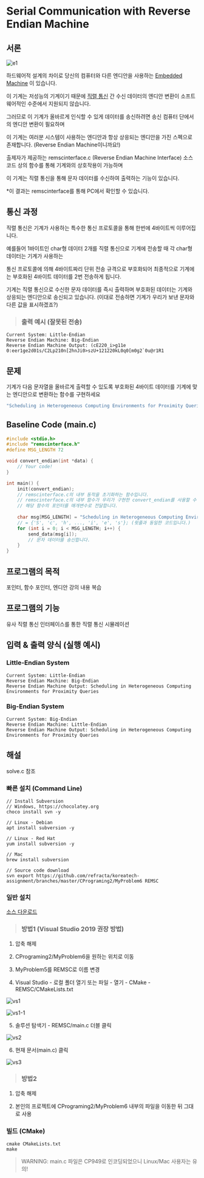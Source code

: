 # Serial Communication with Reverse Endian Machine

## 서론

![e1](./capture/e1.png)

하드웨어적 설계의 차이로 당신의 컴퓨터와 다른 엔디안을 사용하는 [Embedded Machine](https://ko.wikipedia.org/wiki/%EC%9E%84%EB%B2%A0%EB%94%94%EB%93%9C_%EC%8B%9C%EC%8A%A4%ED%85%9C) 이 있습니다.

이 기계는 저성능의 기계이기 때문에 [직렬 통신](https://ko.wikipedia.org/wiki/%EC%A7%81%EB%A0%AC_%ED%86%B5%EC%8B%A0) 간 수신 데이터의 엔디안 변환이 소프트웨어적인 수준에서 지원되지 않습니다.

그러므로 이 기계가 올바르게 인식할 수 있게 데이터를 송신하려면 송신 컴퓨터 단에서의 엔디안 변환이 필요하며

이 기계는 여러분 시스템이 사용하는 엔디안과 항상 상응되는 엔디안을 가진 스펙으로 존재합니다. (Reverse Endian Machine이니까요!)

출제자가 제공하는 remscinterface.c (Reverse Endian Machine Interface) 소스 코드 상의 함수를 통해 기계와의 상호작용이 가능하며 

이 기계는 직렬 통신을 통해 문자 데이터를 수신하여 출력하는 기능이 있습니다.

*이 결과는 remscinterface를 통해 PC에서 확인할 수 있습니다.


## 통신 과정

직렬 통신은 기계가 사용하는 특수한 통신 프로토콜을 통해 한번에 4바이트씩 이루어집니다.

예를들어 1바이트인 char형 데이터 2개를 직렬 통신으로 기계에 전송할 때 각 char형 데이터는 기계가 사용하는 

통신 프로토콜에 의해 4바이트짜리 단위 전송 규격으로 부호화되어 최종적으로 기계에는 부호화된 4바이트 데이터를 2번 전송하게 됩니다.

기계는 직렬 통신으로 수신한 문자 데이터를 즉시 출력하며 부호화된 데이터는 기계와 상응되는 엔디안으로 송신되고 있습니다. (이대로 전송하면 기계가 우리가 보낸 문자와 다른 값을 표시하겠죠?)

> ### 출력 예시 (잘못된 전송)
```
Current System: Little-Endian
Reverse Endian Machine: Big-Endian
Reverse Endian Machine Output: (cE220_i>g11e 0:eer1ge2d01s/C2Lp210n[2hnJi0>szU+121220kL0q0[m0g2`0u@r1R1
```

## 문제
기계가 다음 문자열을 올바르게 출력할 수 있도록 부호화된 4바이트 데이터를 기계에 맞는 엔디안으로 변환하는 함수를 구현하세요

```C
"Scheduling in Heterogeneous Computing Environments for Proximity Queries" 
```

## Baseline Code (main.c)
```C
#include <stdio.h>
#include "remscinterface.h"
#define MSG_LENGTH 72

void convert_endian(int *data) {
    // Your code!
}

int main() {
    init(convert_endian);
    // remscinterface.c의 내부 동작을 초기화하는 함수입니다.
    // remscinterface.c의 내부 함수가 우리가 구현한 convert_endian를 사용할 수 있도록 
    // 해당 함수의 포인터를 매개변수로 전달합니다.
 
    char msg[MSG_LENGTH] = "Scheduling in Heterogeneous Computing Environments for Proximity Queries";
    // = {'S', 'c', 'h', ..., 'i', 'e', 's'}; (윗줄과 동일한 코드입니다.)
    for (int i = 0; i < MSG_LENGTH; i++) {
        send_data(msg[i]);
        // 문자 데이터를 송신합니다.
    }
}
```

## 프로그램의 목적
포인터, 함수 포인터, 엔디안 강의 내용 복습 

## 프로그램의 기능
유사 직렬 통신 인터페이스를 통한 직렬 통신 시뮬레이션 

## 입력 & 출력 양식 (실행 예시)
### Little-Endian System
```
Current System: Little-Endian
Reverse Endian Machine: Big-Endian
Reverse Endian Machine Output: Scheduling in Heterogeneous Computing Environments for Proximity Queries
```

### Big-Endian System
```
Current System: Big-Endian
Reverse Endian Machine: Little-Endian
Reverse Endian Machine Output: Scheduling in Heterogeneous Computing Environments for Proximity Queries
```

## 해설
solve.c 참조

### 빠른 설치 (Command Line)
```
// Install Subversion
// Windows, https://chocolatey.org
choco install svn -y

// Linux - Debian
apt install subversion -y

// Linux - Red Hat
yum install subversion -y

// Mac
brew install subversion

// Source code download
svn export https://github.com/refracta/koreatech-assignment/branches/master/CPrograming2/MyProblem6 REMSC
```

### 일반 설치
[소스 다운로드](https://github.com/refracta/koreatech-assignment/archive/master.zip)

> ### 방법1 (Visual Studio 2019 권장 방법)

1. 압축 해제

2. CPrograming2/MyProblem6을 원하는 위치로 이동

3. MyProblem5를 REMSC로 이름 변경

4. Visual Studio - 로컬 폴더 열기 또는 파일 - 열기 - CMake - REMSC/CMakeLists.txt

![vs1](./capture/vs1-1.png)

![vs1-1](./capture/vs1-2.png)

5. 솔루션 탐색기 - REMSC/main.c 더블 클릭

![vs2](./capture/vs2.png)

6. 현재 문서(main.c) 클릭

![vs3](./capture/vs3.png)

> ### 방법2

1. 압축 해제

2. 본인의 프로젝트에 CPrograming2/MyProblem6 내부의 파일을 이동한 뒤 그대로 사용

### 빌드 (CMake)
```
cmake CMakeLists.txt
make
```
> WARNING: main.c 파일은 CP949로 인코딩되었으니 Linux/Mac 사용자는 유의!
